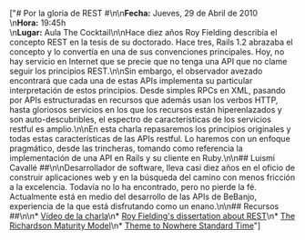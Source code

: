 ["# Por la gloria de REST #\n\n**Fecha:** Jueves, 29 de Abril de 2010<br/>\n**Hora:** 19:45h<br/>\n**Lugar:** Aula The Cocktail\n\nHace diez años Roy Fielding describía el concepto REST en la tesis de su doctorado. Hace tres, Rails 1.2 abrazaba el concepto y lo convertía en una de sus convenciones principales. Hoy, no hay servicio en Internet que se precie que no tenga una API que no clame seguir los principios REST.\n\nSin embargo, el observador avezado encontrará que cada una de estas APIs implementa su particular interpretación de estos principios. Desde simples RPCs en XML, pasando por APIs estructuradas en recursos que además usan los verbos HTTP, hasta gloriosos servicios en los que los recursos están hiperenlazados y son auto-descubribles, el espectro de características de los servicios restful es amplio.\n\nEn esta charla repasaremos los principios originales y todas estas características de las APIs restful. Lo haremos con un enfoque pragmático, desde las trincheras, tomando como referencia la implementación de una API en Rails y su cliente en Ruby.\n\n## Luismi Cavallé ##\n\nDesarrollador de software, lleva casi diez años en el oficio de construir aplicaciones web y en la búsqueda del camino con menos fricción a la excelencia. Todavía no lo ha encontrado, pero no pierde la fé. Actualmente está en medio del desarrollo de las APIs de BeBanjo, experiencia de la que está disfrutando como un enano.\n\n## Recursos ##\n\n* [Vídeo de la charla](http://vimeo.com/12859503)\n* [Roy Fielding's dissertation about REST](http://www.ics.uci.edu/~fielding/pubs/dissertation/top.htm)\n* [The Richardson Maturity Model](http://martinfowler.com/articles/richardsonMaturityModel.html)\n* [Theme to Nowhere Standard Time](http://www.crummy.com/music/nst/lyrics.html#02)"]